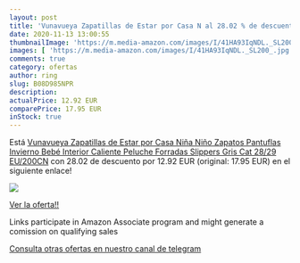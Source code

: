 ```yaml
---
layout: post
title: 'Vunavueya Zapatillas de Estar por Casa N al 28.02 % de descuento'
date: 2020-11-13 13:00:55
thumbnailImage: 'https://m.media-amazon.com/images/I/41HA93IqNDL._SL200_.jpg'
images: [ 'https://m.media-amazon.com/images/I/41HA93IqNDL._SL200_.jpg' ]
comments: true
category: ofertas
author: ring
slug: B08D985NPR
description:
actualPrice: 12.92 EUR
comparePrice: 17.95 EUR
inStock: true
---
```


Está [Vunavueya Zapatillas de Estar por Casa Niña Niño Zapatos Pantuflas Invierno Bebé Interior Caliente Peluche Forradas Slippers Gris Cat  28/29 EU/200CN](https://www.amazon.es/dp/B08D985NPR/?tag=redken-21) con 28.02 de descuento por 12.92 EUR (original: 17.95 EUR) en el siguiente enlace!

[![](https://m.media-amazon.com/images/I/41HA93IqNDL._SL200_.jpg)](https://www.amazon.es/dp/B08D985NPR/?tag=redken-21)

[Ver la oferta!!](https://www.amazon.es/dp/B08D985NPR/?tag=redken-21)

Links participate in Amazon Associate program and might generate a comission on qualifying sales

[Consulta otras ofertas en nuestro canal de telegram](https://t.me/s/ofertas25)
